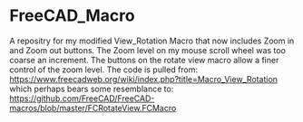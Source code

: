 # FreeCAD_Macro

A repositry for my modified View_Rotation Macro that now includes Zoom in and Zoom out buttons.
The Zoom level on my mouse scroll wheel was too coarse an increment. The buttons on the rotate view macro allow a finer control of the zoom level.
The code is pulled from:
https://www.freecadweb.org/wiki/index.php?title=Macro_View_Rotation
which perhaps bears some resemblance to:
https://github.com/FreeCAD/FreeCAD-macros/blob/master/FCRotateView.FCMacro
